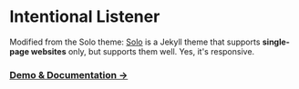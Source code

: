 # Intentional Listener

Modified from the Solo theme: [Solo](http://chibicode.github.io/solo) is a Jekyll theme that supports **single-page websites** only, but supports them well. Yes, it's responsive.

### [Demo & Documentation &rarr;](http://chibicode.github.io/solo)
